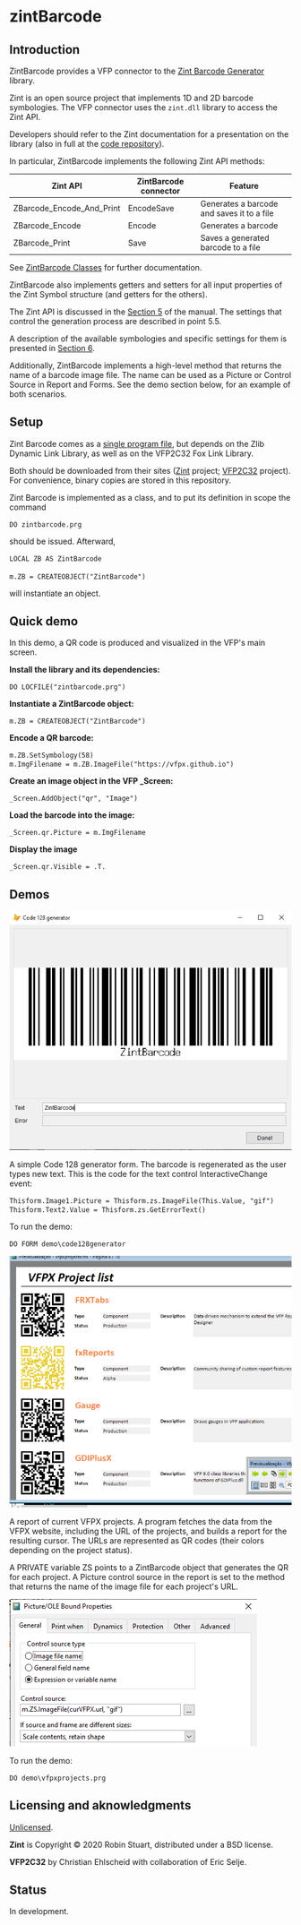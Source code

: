 # zintBarcode
## Introduction
ZintBarcode provides a VFP connector to the [Zint Barcode Generator](http://www.zint.org.uk/ "Zint Home") library.

Zint is an open source project that implements 1D and 2D barcode symbologies. The VFP connector uses the `zint.dll` library to access the Zint API.

Developers should refer to the Zint documentation for a presentation on the library (also in full at the [code repository](https://sourceforge.net/p/zint/code/ci/master/tree/docs/manual.txt "Full manual")).

In particular, ZintBarcode implements the following Zint API methods:

| Zint API | ZintBarcode connector  | Feature |
|--|--|--|
| ZBarcode_Encode_And_Print | EncodeSave | Generates a barcode and saves it to a file |
| ZBarcode_Encode | Encode | Generates a barcode |
| ZBarcode_Print | Save | Saves a generated barcode to a file |

See [ZintBarcode Classes](docs/classes.md "Classes") for further documentation.

ZintBarcode also implements getters and setters for all input properties of the Zint Symbol structure (and getters for the others).

The Zint API is discussed in the [Section 5](http://www.zint.org.uk/Manual.aspx?type=p&page=5 "Using API") of the manual. The settings that control the generation process are described in point 5.5.

A description of the available symbologies and specific settings for them is presented in [Section 6](http://www.zint.org.uk/Manual.aspx?type=p&page=6 "Symbologies").

Additionally, ZintBarcode implements a high-level method that returns the name of a barcode image file. The name can be used as a Picture or Control Source in Report and Forms. See the demo section below, for an example of both scenarios.

## Setup

Zint Barcode comes as a [single program file](src/zintbarcode.prg "ZintBarcode"), but depends on the Zlib Dynamic Link Library, as well as on the VFP2C32 Fox Link Library.

Both should be downloaded from their sites ([Zint](https://sourceforge.net/projects/zint/ "Zint") project; [VFP2C32](https://github.com/ChristianEhlscheid/vfp2c32 "VFP2C32") project). For convenience, binary copies are stored in this repository.

Zint Barcode is implemented as a class, and to put its definition in scope the command

```foxpro
DO zintbarcode.prg
```

should be issued. Afterward,

```foxpro
LOCAL ZB AS ZintBarcode

m.ZB = CREATEOBJECT("ZintBarcode")
```

will instantiate an object.

## Quick demo

In this demo, a QR code is produced and visualized in the VFP's main screen.

**Install the library and its dependencies:**

```foxpro
DO LOCFILE("zintbarcode.prg")
```

**Instantiate a ZintBarcode object:**

```foxpro
m.ZB = CREATEOBJECT("ZintBarcode")
```

**Encode a QR barcode:**

```foxpro
m.ZB.SetSymbology(58)
m.ImgFilename = m.ZB.ImageFile("https://vfpx.github.io")
```

**Create an image object in the VFP _Screen:**

```foxpro
_Screen.AddObject("qr", "Image")
```

**Load the barcode into the image:**

```foxpro
_Screen.qr.Picture = m.ImgFilename
```

**Display the image**

```foxpro
_Screen.qr.Visible = .T.
```

## Demos

![Code 128 Generator](docs/c128.png "A simple Code 128 generator")

A simple Code 128 generator form. The barcode is regenerated as the user types new text. This is the code for the text control InteractiveChange event:

```foxpro
Thisform.Image1.Picture = Thisform.zs.ImageFile(This.Value, "gif")
Thisform.Text2.Value = Thisform.zs.GetErrorText()
```

To run the demo:

```foxpro
DO FORM demo\code128generator
```

![VFPX projects](docs/qr.png "VFPX projects")

A report of current VFPX projects. A program fetches the data from the VFPX website, including the URL of the projects, and builds a report for the resulting cursor. The URLs are represented as QR codes (their colors depending on the project status).

A PRIVATE variable ZS points to a ZintBarcode object that generates the QR for each project. A Picture control source in the report is set to the method that returns the name of the image file for each project's URL.

![Field report](docs/reportfield.png "Control source in a field report")

To run the demo:

```foxpro
DO demo\vfpxprojects.prg
```

## Licensing and aknowledgments

[Unlicensed](UNLICENSE.md "Unlicense").

**Zint** is Copyright © 2020 Robin Stuart, distributed under a BSD license.

**VFP2C32** by Christian Ehlscheid with collaboration of Eric Selje.

## Status

In development.